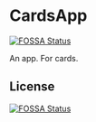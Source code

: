 # CardsApp
[![FOSSA Status](https://app.fossa.io/api/projects/git%2Bgithub.com%2FIntersynergyTech%2FCardsApp.svg?type=shield)](https://app.fossa.io/projects/git%2Bgithub.com%2FIntersynergyTech%2FCardsApp?ref=badge_shield)

 An app. For cards.


## License
[![FOSSA Status](https://app.fossa.io/api/projects/git%2Bgithub.com%2FIntersynergyTech%2FCardsApp.svg?type=large)](https://app.fossa.io/projects/git%2Bgithub.com%2FIntersynergyTech%2FCardsApp?ref=badge_large)